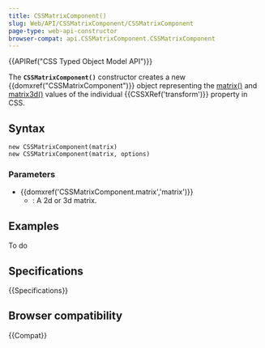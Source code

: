 ```yaml
---
title: CSSMatrixComponent()
slug: Web/API/CSSMatrixComponent/CSSMatrixComponent
page-type: web-api-constructor
browser-compat: api.CSSMatrixComponent.CSSMatrixComponent
---
```


{{APIRef("CSS Typed Object Model API")}}

The **`CSSMatrixComponent()`** constructor
creates a new {{domxref("CSSMatrixComponent")}} object representing the [matrix()](/en-US/docs/Web/CSS/transform-function/matrix) and [matrix3d()](/en-US/docs/Web/CSS/transform-function/matrix3d) values of the
individual {{CSSXRef('transform')}} property in CSS.

## Syntax

```js-nolint
new CSSMatrixComponent(matrix)
new CSSMatrixComponent(matrix, options)
```

### Parameters

- {{domxref('CSSMatrixComponent.matrix','matrix')}}
  - : A 2d or 3d matrix.

## Examples

To do

## Specifications

{{Specifications}}

## Browser compatibility

{{Compat}}
